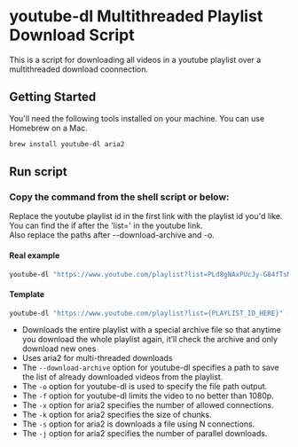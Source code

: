 # youtube-dl Multithreaded Playlist Download Script
This is a script for downloading all videos in a youtube playlist over a multithreaded download coonnection.

<!-- GETTING STARTED -->
## Getting Started

You'll need the following tools installed on your machine. You can use Homebrew on a Mac.
```sh
brew install youtube-dl aria2
```

## Run script
### Copy the command from the shell script or below:
Replace the youtube playlist id in the first link with the playlist id you'd like. You can find the if after the 'list=' in the youtube link.<br />
Also replace the paths after --download-archive and -o.
#### Real example
```sh
youtube-dl "https://www.youtube.com/playlist?list=PLd8gNAxPUcJy-G84fTsMQcDsCQDi8g5B9" --download-archive "~/Desktop/youtube-dl/youtube-dl-archive.txt"  -o "~/Desktop/youtube-dl/%(title)s-%(id)s.%(ext)s" -f "bestvideo[height<=1080]+bestaudio/best[height<=1080]" --external-downloader aria2c --external-downloader-args "-x 16 -j 3 -s 16 -k 1M"
```

#### Template
```sh
youtube-dl "https://www.youtube.com/playlist?list={PLAYLIST_ID_HERE}" --download-archive "~/{ARCHIVE_FILE_PATH_HERE}/youtube-dl-archive.txt"  -o "~/{VIDEO_OUTPUT_PATH_HERE}/%(title)s-%(id)s.%(ext)s" -f "bestvideo[height<=1080]+bestaudio/best[height<=1080]" --external-downloader aria2c --external-downloader-args "-x 16 -j 3 -s 16 -k 1M"
```

- Downloads the entire playlist with a special archive file so that anytime you download the whole playlist again, it’ll check the archive and only download new ones
- Uses aria2 for multi-threaded downloads
- The ```--download-archive``` option for youtube-dl specifies a path to save the list of already downloaded videos from the playlist.
- The ```-o``` option for youtube-dl is used to specify the file path output.
- The ```-f``` option for youtube-dl limits the video to no better than 1080p.
- The ```-x``` option for aria2 specifies the number of allowed connections.
- The ```-k``` option for aria2 specifies the size of chunks.
- The ```-s``` option for aria2 is downloads a file using N connections. 
- The ```-j``` option for aria2 specifies the number of parallel downloads.

